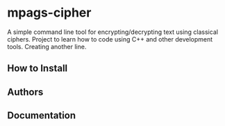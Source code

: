 # mpags-cipher
A simple command line tool for encrypting/decrypting text using classical ciphers.
Project to learn how to code using C++ and other development tools.
Creating another line.

## How to Install

## Authors

## Documentation